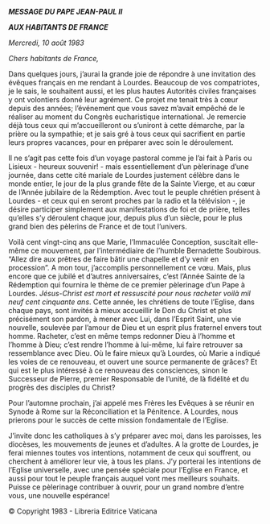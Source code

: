 ***MESSAGE DU PAPE JEAN-PAUL II***

***AUX HABITANTS DE FRANCE***

*Mercredi, 10 août 1983*

*Chers habitants de France,*

Dans quelques jours, j’aurai la grande joie de répondre à une invitation des évêques français en me rendant à Lourdes. Beaucoup de vos compatriotes, je le sais, le souhaitent aussi, et les plus hautes Autorités civiles françaises y ont volontiers donné leur agrément. Ce projet me tenait très à cœur depuis des années; l’événement que vous savez m’avait empêché de le réaliser au moment du Congrès eucharistique international. Je remercie déjà tous ceux qui m’accueilleront ou s’uniront à cette démarche, par la prière ou la sympathie; et je sais gré à tous ceux qui sacrifient en partie leurs propres vacances, pour en préparer avec soin le déroulement.

Il ne s’agit pas cette fois d’un voyage pastoral comme je l’ai fait à Paris ou Lisieux - heureux souvenir! - mais essentiellement d’un pèlerinage d’une journée, dans cette cité mariale de Lourdes justement célèbre dans le monde entier, le jour de la plus grande fête de la Sainte Vierge, et au cœur de l’Année jubilaire de la Rédemption. Avec tout le peuple chrétien présent à Lourdes - et ceux qui en seront proches par la radio et la télévision -, je désire participer simplement aux manifestations de foi et de prière, telles qu’elles s’y déroulent chaque jour, depuis plus d’un siècle, pour le plus grand bien des pèlerins de France et de tout l’univers.

Voilà cent vingt-cinq ans que Marie, l’Immaculée Conception, suscitait elle-même ce mouvement, par l’intermédiaire de l’humble Bernadette Soubirous. “Allez dire aux prêtres de faire bâtir une chapelle et d’y venir en procession”. A mon tour, j’accomplis personnellement ce vœu. Mais, plus encore que ce jubilé et d’autres anniversaires, c’est l’Année Sainte de la Rédemption qui fournira le thème de ce premier pèlerinage d’un Pape à Lourdes. *Jésus-Christ est mort et ressuscité pour nous racheter voilà mil neuf cent cinquante ans*. Cette année, les chrétiens de toute l’Eglise, dans chaque pays, sont invités à mieux accueillir le Don du Christ et plus précisément son pardon, à mener avec Lui, dans l’Esprit Saint, une vie nouvelle, soulevée par l’amour de Dieu et un esprit plus fraternel envers tout homme. Racheter, c’est en même temps redonner Dieu à l’homme et l’homme à Dieu; c’est rendre l’homme à lui-même, lui faire retrouver sa ressemblance avec Dieu. Où le faire mieux qu’à Lourdes, où Marie a indiqué les voies de ce renouveau, et ouvert une source permanente de grâces? Et qui est le plus intéressé à ce renouveau des consciences, sinon le Successeur de Pierre, premier Responsable de l’unité, de là fidélité et du progrès des disciples du Christ?

Pour l’automne prochain, j’ai appelé mes Frères les Evêques à se réunir en Synode à Rome sur la Réconciliation et la Pénitence. A Lourdes, nous prierons pour le succès de cette mission fondamentale de l’Eglise.

J’invite donc les catholiques à s’y préparer avec moi, dans les paroisses, les diocèses, les mouvements de jeunes et d’adultes. A la grotte de Lourdes, je ferai miennes toutes vos intentions, notamment de ceux qui souffrent, ou cherchent à améliorer leur vie, à tous les plans. J’y porterai les intentions de l’Eglise universelle, avec une pensée spéciale pour l’Eglise en France, et aussi pour tout le peuple français auquel vont mes meilleurs souhaits. Puisse ce pèlerinage contribuer à ouvrir, pour un grand nombre d’entre vous, une nouvelle espérance!

© Copyright 1983 - Libreria Editrice Vaticana
